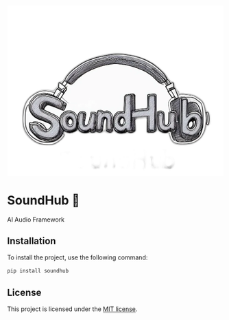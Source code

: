
<p align="center">
  <img src="SoundHub.png" alt="SoundHub" style="display:block; margin:auto; transform: scale(1.0);" />
</p>

# SoundHub 🎵

AI Audio Framework 

## Installation

To install the project, use the following command:

```python
pip install soundhub
```

## License

This project is licensed under the [MIT license](./LICENSE).
